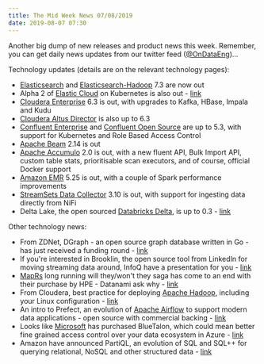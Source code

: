 ```yaml
---
title: The Mid Week News 07/08/2019
date: 2019-08-07 07:30
---
```

Another big dump of new releases and product news this week. Remember, you can get daily news updates from our twitter feed ([@OnDataEng](https://twitter.com/OnDataEng))...
<!--more-->

Technology updates (details are on the relevant technology pages):

* [Elasticsearch](/technologies/elasticsearch/) and [Elasticsearch-Hadoop](/technologies/elasticsearch-hadoop/) 7.3 are now out
* Alpha 2 of [Elastic Cloud](/technologies/elastic-cloud/) on Kubernetes is also out - [link](https://www.elastic.co/blog/announcing-elastic-cloud-on-kubernetes-eck-0-9-0-alpha-2)
* [Cloudera Enterprise](/technologies/cloudera-cdh)  6.3 is out, with upgrades to Kafka, HBase, Impala and Kudu
* [Cloudera Altus Director](/technologies/cloudera-altus/director/) is also up to 6.3
* [Confluent Enterprise](/technologies/confluent-enterprise/) and [Confluent Open Source](/technologies/confluent-open-source/) are up to 5.3, with support for Kubernetes and Role Based Access Control
* [Apache Beam](/technologies/apache-beam/) 2.14 is out
* [Apache Accumulo](/technologies/apache-accumulo/) 2.0 is out, with a new fluent API, Bulk Import API, custom table stats, prioritisable scan executors, and of course, official Docker support
* [Amazon EMR](/technologies/amazon-emr/) 5.25 is out, with a couple of Spark performance improvements
* [StreamSets Data Collector](/technologies/streamsets-data-collector/) 3.10 is out, with support for ingesting data directly from NiFi
* Delta Lake, the open sourced [Databricks Delta](/technologies/databricks-delta/), is up to 0.3 - [link](https://databricks.com/blog/2019/08/02/announcing-delta-lake-0-3-0-release.html)

Other technology news:

* From ZDNet, DGraph - an open source graph database written in Go - has just received a funding round - [link](https://www.zdnet.com/article/you-can-go-your-own-graph-database-way-dgraph-secures-115m-to-pursue-its-opinionated-path/)
* If you're interested in Brooklin, the open source tool from LinkedIn for moving streaming data around, InfoQ have a presentation for you - [link](https://www.infoq.com/presentations/linkedin-streams-brooklin/)
* [MapRs](/tech-vendors/mapr/) long running will they/won't they saga has come to an end with their purchase by HPE - Datanami ask why - [link](https://www.datanami.com/2019/08/05/what-hpe-sees-in-mapr-technologies/)
* From Cloudera, best practice for deploying [Apache Hadoop](/technologies/apache-hadoop/), including your Linux configuration - [link](https://blog.cloudera.com/how-to-deploy-apache-hadoop-clusters-like-a-boss/)
* An intro to Prefect, an evolution of [Apache Airflow](/technologies/apache-airflow/) to support modern data applications - open source with commercial backing - [link](https://medium.com/the-prefect-blog/why-not-airflow-4cfa423299c4)
* Looks like [Microsoft](/tech-vendors/microsoft-azure/) has purchased BlueTalon, which could mean better fine grained access control over your data ecosystem in Azure - [link](https://blogs.microsoft.com/blog/2019/07/29/microsoft-acquires-bluetalon-simplifying-data-privacy-and-governance-across-modern-data-estates/)
* Amazon have announced PartiQL, an evolution of SQL and SQL++ for querying relational, NoSQL and other structured data - [link](https://aws.amazon.com/blogs/opensource/announcing-partiql-one-query-language-for-all-your-data/)
